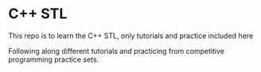 # C++ STL

This repo is to learn the C++ STL, only tutorials and practice included here

Following along different tutorials and practicing from competitive programming practice sets. 
